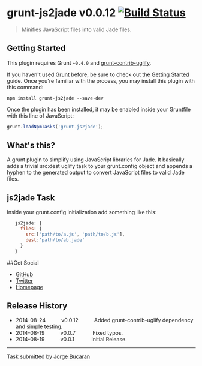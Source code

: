 # grunt-js2jade v0.0.12 [![Build Status](https://travis-ci.org/bucaran/grunt-js2jade.svg?branch=master)](https://travis-ci.org/bucaran/grunt-js2jade)
> Minifies JavaScript files into valid Jade files.

## Getting Started
This plugin requires Grunt `~0.4.0` and [grunt-contrib-uglify](https://github.com/gruntjs/grunt-contrib-uglify).

If you haven't used [Grunt](http://gruntjs.com/) before, be sure to check out the [Getting Started](http://gruntjs.com/getting-started) guide. Once you're familiar with the process, you may install this plugin with this command:

```shell
npm install grunt-js2jade --save-dev
```

Once the plugin has been installed, it may be enabled inside your Gruntfile with this line of JavaScript:

```js
grunt.loadNpmTasks('grunt-js2jade');
```

## What's this?

A grunt plugin to simplify using JavaScript libraries for Jade. It basically adds a trivial src:dest uglify task to your grunt.config object and appends a hyphen to the generated output to convert JavaScript files to valid Jade files.

## js2jade Task

Inside your grunt.config initialization add something like this:

```js
   js2jade: {
     files: {
       src:['path/to/a.js', 'path/to/b.js'],
       dest:'path/to/ab.jade'
     }
   }
```

##Get Social
+ [GitHub](http://github.com/bucaran)
+ [Twitter](http://twitter.com/jbucaran)
+ [Homepage](http://bucaran.me)

## Release History

+ 2014-08-24   v0.0.12   Added grunt-contrib-uglify dependency and simple testing.
+ 2014-08-19   v0.0.7    Fixed typos.
+ 2014-08-19   v0.0.1    Initial Release.

---

Task submitted by [Jorge Bucaran](http://bucaran.me)
